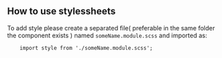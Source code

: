 ## How to use stylessheets

To add style please create a separated file( preferable in the same folder the component exists ) named `someName.module.scss` and imported as:

        import style from './someName.module.scss';